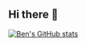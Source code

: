 ## Hi there 👋

[![Ben's GitHub stats](https://github-readme-stats.vercel.app/api?username=ben-ogden)](https://github.com/anuraghazra/github-readme-stats)

<!--
**ben-ogden/ben-ogden** is a ✨ _special_ ✨ repository because its `README.md` (this file) appears on your GitHub profile.

Here are some ideas to get you started:

- 🔭 I’m currently working on ...
- 🌱 I’m currently learning ...
- 👯 I’m looking to collaborate on ...
- 🤔 I’m looking for help with ...
- 💬 Ask me about ...
- 📫 How to reach me: ...
- 😄 Pronouns: ...
- ⚡ Fun fact: ...
-->
